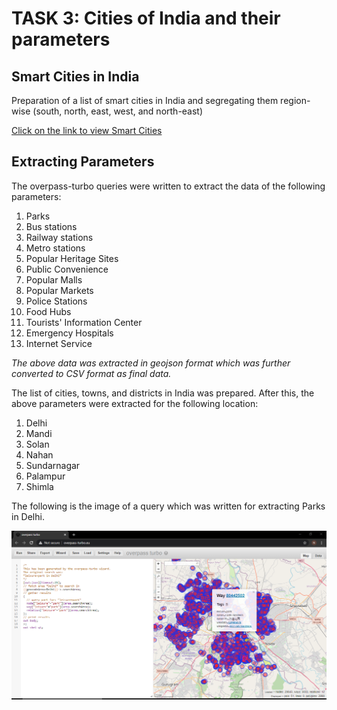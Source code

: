 # TASK 3: Cities of India and their parameters

## Smart Cities in India

Preparation of a list of smart cities in India and segregating them region-wise (south, north, east, west, and north-east)

[Click on the link to view Smart Cities](https://docs.google.com/spreadsheets/d/1h9mGQ9lVDjZ6u89m9vgbS-a0HVpvpJ8AyJwsoQ3x5d4/edit?usp=sharing)

## Extracting Parameters 
                                                            
The overpass-turbo queries were written to extract the data of the following parameters:
1. Parks
2. Bus stations
3. Railway stations
4. Metro stations
5. Popular Heritage Sites
6. Public Convenience
7. Popular Malls
8. Popular Markets
9. Police Stations
10. Food Hubs
11. Tourists' Information Center
12. Emergency Hospitals
13. Internet Service

*The above data was extracted in geojson format which was further converted to CSV format as final data.*

The list of cities, towns, and districts in India was prepared. After this, the above parameters were extracted for the following location:
1. Delhi
2. Mandi
3. Solan
4. Nahan
5. Sundarnagar
6. Palampur
7. Shimla

The following is the image of a query which was written for extracting Parks in Delhi.

![Parks](https://github.com/nkofficial-1005/JunoTerra/blob/master/JunoTerra_Internship/images/turbo.png)
